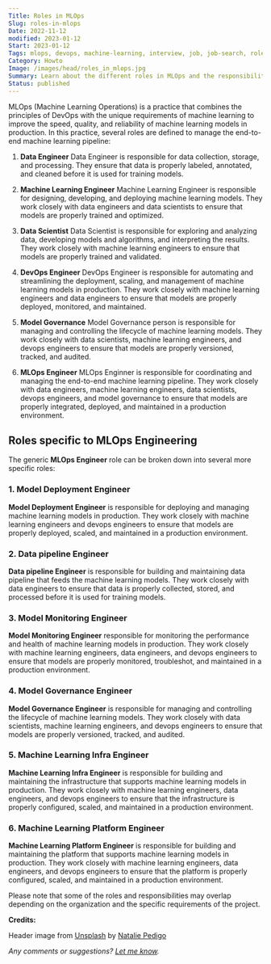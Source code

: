 ```yaml
---
Title: Roles in MLOps
Slug: roles-in-mlops
Date: 2022-11-12
modified: 2023-01-12
Start: 2023-01-12
Tags: mlops, devops, machine-learning, interview, job, job-search, roles
Category: Howto
Image: /images/head/roles_in_mlops.jpg
Summary: Learn about the different roles in MLOps and the responsibilities of each role, including Model Deployment Engineer, Data pipeline Engineer, Model Monitoring Engineer, Model Governance Engineer, Machine Learning Infra Engineer and Machine Learning Platform Engineer.
Status: published
---
```



MLOps (Machine Learning Operations) is a practice that combines the principles of DevOps with the unique requirements of machine learning to improve the speed, quality, and reliability of machine learning models in production. In this practice, several roles are defined to manage the end-to-end machine learning pipeline:

1.  **Data Engineer**
Data Engineer is responsible for data collection, storage, and processing. They ensure that data is properly labeled, annotated, and cleaned before it is used for training models.
    
2. **Machine Learning Engineer**
Machine Learning Engineer is responsible for designing, developing, and deploying machine learning models. They work closely with data engineers and data scientists to ensure that models are properly trained and optimized.
    
3.  **Data Scientist**
Data Scientist is responsible for exploring and analyzing data, developing models and algorithms, and interpreting the results. They work closely with machine learning engineers to ensure that models are properly trained and validated.
    
4.  **DevOps Engineer**
DevOps Engineer is responsible for automating and streamlining the deployment, scaling, and management of machine learning models in production. They work closely with machine learning engineers and data engineers to ensure that models are properly deployed, monitored, and maintained.
    
5.  **Model Governance**
Model Governance person is responsible for managing and controlling the lifecycle of machine learning models. They work closely with data scientists, machine learning engineers, and devops engineers to ensure that models are properly versioned, tracked, and audited.
    
6.  **MLOps Engineer**
MLOps Enginner is responsible for coordinating and managing the end-to-end machine learning pipeline. They work closely with data engineers, machine learning engineers, data scientists, devops engineers, and model governance to ensure that models are properly integrated, deployed, and maintained in a production environment.


## Roles specific to MLOps Engineering
The generic **MLOps Engineer** role can be broken down into several more specific roles:

### 1.  Model Deployment Engineer
**Model Deployment Engineer** is responsible for deploying and managing machine learning models in production. They work closely with machine learning engineers and devops engineers to ensure that models are properly deployed, scaled, and maintained in a production environment.
    
### 2. Data pipeline Engineer
**Data pipeline Engineer** is responsible for building and maintaining data pipeline that feeds the machine learning models. They work closely with data engineers to ensure that data is properly collected, stored, and processed before it is used for training models.
    
### 3.  Model Monitoring Engineer
**Model Monitoring Engineer** responsible for monitoring the performance and health of machine learning models in production. They work closely with machine learning engineers, data engineers, and devops engineers to ensure that models are properly monitored, troubleshot, and maintained in a production environment.
    
### 4.  Model Governance Engineer
**Model Governance Engineer** is responsible for managing and controlling the lifecycle of machine learning models. They work closely with data scientists, machine learning engineers, and devops engineers to ensure that models are properly versioned, tracked, and audited.
    
### 5.  Machine Learning Infra Engineer
**Machine Learning Infra Engineer** is responsible for building and maintaining the infrastructure that supports machine learning models in production. They work closely with machine learning engineers, data engineers, and devops engineers to ensure that the infrastructure is properly configured, scaled, and maintained in a production environment.
    
### 6.  Machine Learning Platform Engineer
**Machine Learning Platform Engineer** is responsible for building and maintaining the platform that supports machine learning models in production. They work closely with machine learning engineers, data engineers, and devops engineers to ensure that the platform is properly configured, scaled, and maintained in a production environment.
    

Please note that some of the roles and responsibilities may overlap depending on the organization and the specific requirements of the project.

**Credits:**

Header image from [Unsplash](https://unsplash.com/photos/wJK9eTiEZHY) by [Natalie Pedigo](https://unsplash.com/@nataliepedigo)

*Any comments or suggestions? [Let me know](mailto:ksafjan@gmail.com?subject=Blog+post).*
